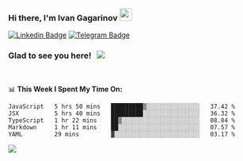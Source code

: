 ### Hi there, I'm Ivan Gagarinov <img src="https://media.giphy.com/media/hvRJCLFzcasrR4ia7z/giphy.gif" width="25px">

[![Linkedin Badge](https://img.shields.io/badge/-LinkedIn-0e76a8?style=flat-square&logo=Linkedin&logoColor=white)](https://linkedin.com/in/ivan-gagarinov-142ba3141/)
[![Telegram Badge](https://img.shields.io/badge/-Telegram-0088cc?style=flat-square&logo=Telegram&logoColor=white)](https://t.me/igagarinov)

### Glad to see you here! &nbsp; ![](https://visitor-badge.glitch.me/badge?page_id=dzencot.dzencot)

</br>

📊 **This Week I Spent My Time On:**
<!--START_SECTION:waka-->
```text
JavaScript   5 hrs 50 mins   █████████▒░░░░░░░░░░░░░░░   37.42 % 
JSX          5 hrs 40 mins   █████████░░░░░░░░░░░░░░░░   36.32 % 
TypeScript   1 hr 22 mins    ██▒░░░░░░░░░░░░░░░░░░░░░░   08.84 % 
Markdown     1 hr 11 mins    ██░░░░░░░░░░░░░░░░░░░░░░░   07.57 % 
YAML         29 mins         ▓░░░░░░░░░░░░░░░░░░░░░░░░   03.17 % 
```
<!--END_SECTION:waka-->

[![](https://github-readme-stats.vercel.app/api?username=dzencot&theme=gruvbox)](https://github.com/dzencot)
